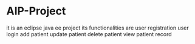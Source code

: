 # AIP-Project
it is an eclipse java ee project 
its functionalities are 
user registration
user login
add patient
update patient
delete patient
view patient record
